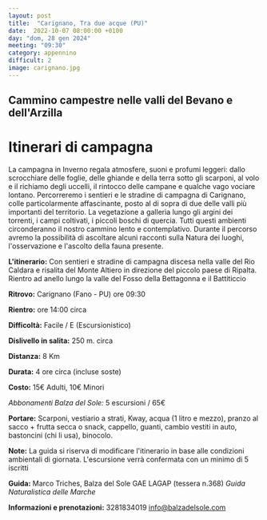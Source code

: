 ```yaml
---
layout: post
title:  "Carignano, Tra due acque (PU)"
date:  2022-10-07 08:00:00 +0100
day: "dom, 28 gen 2024"
meeting: "09:30"
category: appennino 
difficult: 2
image: carignano.jpg
---
```


## Cammino campestre nelle valli del Bevano e dell'Arzilla

# Itinerari di campagna

La campagna in Inverno regala atmosfere, suoni e profumi leggeri: dallo scrocchiare delle foglie, delle ghiande e della terra sotto gli scarponi, al volo e il richiamo degli uccelli, il rintocco delle campane e qualche vago vociare lontano.
Percorreremo i sentieri e le stradine di campagna di Carignano, colle particolarmente affascinante, posto al di sopra di due delle valli più importanti del territorio.
La vegetazione a galleria lungo gli argini dei torrenti, i campi coltivati, i piccoli boschi di quercia. Tutti questi ambienti circonderanno il nostro cammino lento e contemplativo.
Durante il percorso avremo la possibilità di ascoltare alcuni racconti sulla Natura dei luoghi, l'osservazione e l'ascolto della fauna presente.

**L'itinerario:** Con sentieri e stradine di campagna discesa nella valle del Rio Caldara e risalita del Monte Altiero in direzione del piccolo paese di Ripalta. Rientro ad anello lungo la valle del Fosso della Bettagonna e il Battiticcio

**Ritrovo:** Carignano (Fano - PU) ore 09:30

**Rientro:** ore 14:00 circa 

**Difficoltà:** Facile / E (Escursionistico)

**Dislivello in salita:**  250 m. circa

**Distanza:** 8 Km

**Durata:** 4 ore circa (incluse soste)

**Costo:** 15€ Adulti, 10€ Minori

*Abbonamenti Balza del Sole:* 5 escursioni / 65€

**Portare:** Scarponi, vestiario a strati, Kway, acqua (1 litro e mezzo), pranzo al sacco + frutta secca o snack, cappello, guanti, cambio vestiti in auto, bastoncini (chi li usa), binocolo. 

**Note:** La guida si riserva di modificare l'itinerario in base alle condizioni ambientali di giornata. L'escursione verrà confermata con un minimo di 5 iscritti

**Guida:** Marco Triches, Balza del Sole GAE LAGAP (tessera n.368)
*Guida Naturalistica delle Marche*

**Informazioni e prenotazioni:** 3281834019 info@balzadelsole.com
